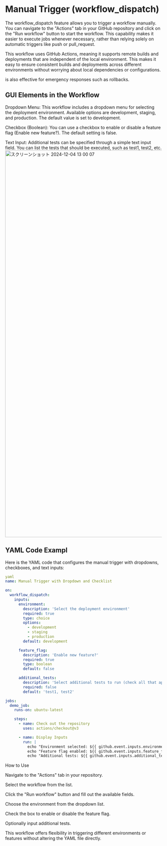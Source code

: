
# Manual Trigger (workflow_dispatch)

The workflow_dispatch feature allows you to trigger a workflow manually. You can navigate to the "Actions" tab in your GitHub repository and click on the "Run workflow" button to start the workflow. This capability makes it easier to execute jobs whenever necessary, rather than relying solely on automatic triggers like push or pull_request.

This workflow uses GitHub Actions, meaning it supports remote builds and deployments that are independent of the local environment. This makes it easy to ensure consistent builds and deployments across different environments without worrying about local dependencies or configurations.

 is also effective for emergency responses such as rollbacks.

## GUI Elements in the Workflow

Dropdown Menu: This workflow includes a dropdown menu for selecting the deployment environment. Available options are development, staging, and production. The default value is set to development.

Checkbox (Boolean): You can use a checkbox to enable or disable a feature flag (Enable new feature?). The default setting is false.

Text Input: Additional tests can be specified through a simple text input field. You can list the tests that should be executed, such as test1, test2, etc.
<img width="1241" alt="スクリーンショット 2024-12-04 13 00 07" src="https://github.com/user-attachments/assets/2b5e2378-8be9-47f5-a799-99b9677c01e3">

## YAML Code Exampl

Here is the YAML code that configures the manual trigger with dropdowns, checkboxes, and text inputs:
```yaml
yaml
name: Manual Trigger with Dropdown and Checklist

on:
  workflow_dispatch:
    inputs:
      environment:
        description: 'Select the deployment environment'
        required: true
        type: choice
        options:
          - development
          - staging
          - production
        default: development

      feature_flag:
        description: 'Enable new feature?'
        required: true
        type: boolean
        default: false

      additional_tests:
        description: 'Select additional tests to run (check all that apply)'
        required: false
        default: 'test1, test2'

jobs:
  demo_job:
    runs-on: ubuntu-latest

    steps:
      - name: Check out the repository
        uses: actions/checkout@v3

      - name: Display Inputs
        run: |
          echo "Environment selected: ${{ github.event.inputs.environment }}"
          echo "Feature flag enabled: ${{ github.event.inputs.feature_flag }}"
          echo "Additional tests: ${{ github.event.inputs.additional_tests }}"
```

How to Use

Navigate to the "Actions" tab in your repository.

Select the workflow from the list.

Click the "Run workflow" button and fill out the available fields.

Choose the environment from the dropdown list.

Check the box to enable or disable the feature flag.

Optionally input additional tests.

This workflow offers flexibility in triggering different environments or features without altering the YAML file directly.
